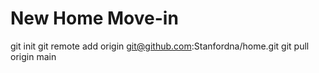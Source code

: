 # New Home Move-in
git init
git remote add origin git@github.com:Stanfordna/home.git
git pull origin main
